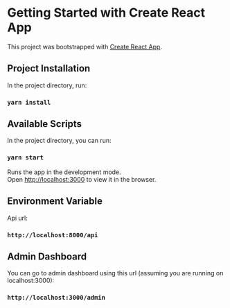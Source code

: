 # Getting Started with Create React App

This project was bootstrapped with [Create React App](https://github.com/facebook/create-react-app).

## Project Installation

In the project directory, run:

### `yarn install`

## Available Scripts

In the project directory, you can run:

### `yarn start`

Runs the app in the development mode.\
Open [http://localhost:3000](http://localhost:3000) to view it in the browser.


## Environment Variable

Api url:
### `http://localhost:8000/api`

## Admin Dashboard

You can go to admin dashboard using this url (assuming you are running on localhost:3000):

### `http://localhost:3000/admin`
